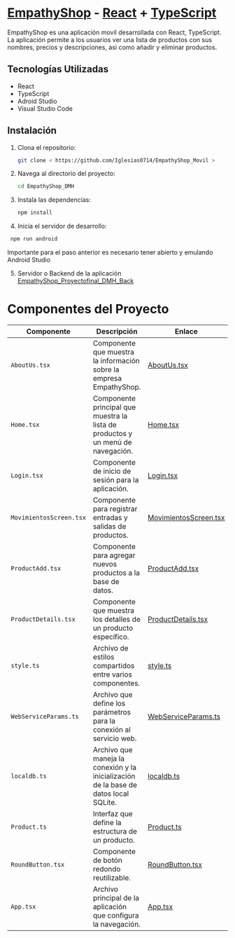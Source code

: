 # [EmpathyShop](https://github.com/Iglesias0714/EmpathyShop_Proyectofinal_DMH) - [React](https://reactjs.org) + [TypeScript](https://www.typescriptlang.org) 

EmpathyShop es una aplicación movil  desarrollada con React, TypeScript. La aplicación permite a los usuarios ver una lista de productos con sus nombres, precios y descripciones, así como añadir y eliminar productos. 

## Tecnologías Utilizadas

- React
- TypeScript
- Adroid Studio
- Visual Studio Code

## Instalación

1. Clona el repositorio:
   ```bash
   git clone < https://github.com/Iglesias0714/EmpathyShop_Movil >
   
2. Navega al directorio del proyecto:
   ```bash
   cd EmpathyShop_DMH

3. Instala las dependencias:
   ```bash
   npm install

4.  Inicia el servidor de desarrollo:
   ```bash
    npm run android
   ```
Importante para el paso anterior es necesario tener abierto y emulando Android Studio

5.  Servidor o Backend de la aplicación
   [EmpathyShop_Proyectofinal_DMH_Back](https://github.com/Iglesias0714/EmpathyShop_Proyectofinal_DMH_Back)


# Componentes del Proyecto


| Componente | Descripción | Enlace |
|------------|-------------|--------|
| `AboutUs.tsx` | Componente que muestra la información sobre la empresa EmpathyShop. | [AboutUs.tsx](./app/screens/AboutUs.tsx) |
| `Home.tsx` | Componente principal que muestra la lista de productos y un menú de navegación. | [Home.tsx](./app/screens/Home.tsx) |
| `Login.tsx` | Componente de inicio de sesión para la aplicación. | [Login.tsx](./app/screens/Login.tsx) |
| `MovimientosScreen.tsx` | Componente para registrar entradas y salidas de productos. | [MovimientosScreen.tsx](./app/screens/MovimientosScreen.tsx) |
| `ProductAdd.tsx` | Componente para agregar nuevos productos a la base de datos. | [ProductAdd.tsx](./app/screens/ProductAdd.tsx) |
| `ProductDetails.tsx` | Componente que muestra los detalles de un producto específico. | [ProductDetails.tsx](./app/screens/ProductDetails.tsx) |
| `style.ts` | Archivo de estilos compartidos entre varios componentes. | [style.ts](./app/style.ts) |
| `WebServiceParams.ts` | Archivo que define los parámetros para la conexión al servicio web. | [WebServiceParams.ts](./app/WebServiceParams.ts) |
| `localdb.ts` | Archivo que maneja la conexión y la inicialización de la base de datos local SQLite. | [localdb.ts](./app/persistance/localdb.ts) |
| `Product.ts` | Interfaz que define la estructura de un producto. | [Product.ts](./app/model/Product.ts) |
| `RoundButton.tsx` | Componente de botón redondo reutilizable. | [RoundButton.tsx](./app/controls/RoundButton.tsx) |
| `App.tsx` | Archivo principal de la aplicación que configura la navegación. | [App.tsx](./App.tsx) |

